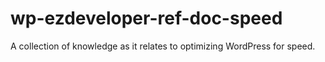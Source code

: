 wp-ezdeveloper-ref-doc-speed
============================

A collection of knowledge as it relates to optimizing WordPress for speed. 
